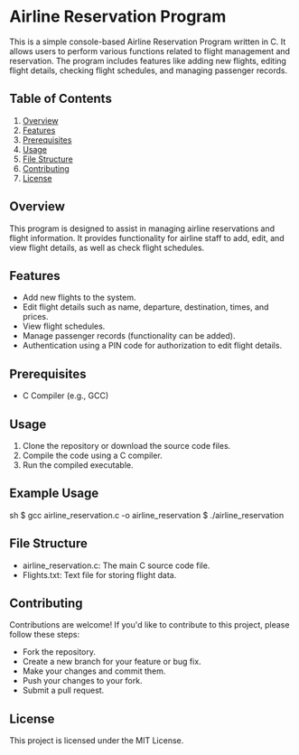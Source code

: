 # Airline Reservation Program

This is a simple console-based Airline Reservation Program written in C. It allows users to perform various functions related to flight management and reservation. The program includes features like adding new flights, editing flight details, checking flight schedules, and managing passenger records.

## Table of Contents

1. [Overview](#overview)
2. [Features](#features)
3. [Prerequisites](#prerequisites)
4. [Usage](#usage)
5. [File Structure](#file-structure)
6. [Contributing](#contributing)
7. [License](#license)

## Overview

This program is designed to assist in managing airline reservations and flight information. It provides functionality for airline staff to add, edit, and view flight details, as well as check flight schedules.

## Features

- Add new flights to the system.
- Edit flight details such as name, departure, destination, times, and prices.
- View flight schedules.
- Manage passenger records (functionality can be added).
- Authentication using a PIN code for authorization to edit flight details.

## Prerequisites

- C Compiler (e.g., GCC)

## Usage

1. Clone the repository or download the source code files.
2. Compile the code using a C compiler.
3. Run the compiled executable.

## Example Usage

sh
$ gcc airline_reservation.c -o airline_reservation
$ ./airline_reservation

## File Structure

- airline_reservation.c: The main C source code file.
- Flights.txt: Text file for storing flight data.

## Contributing

Contributions are welcome! If you'd like to contribute to this project, please follow these steps:

- Fork the repository.
- Create a new branch for your feature or bug fix.
- Make your changes and commit them.
- Push your changes to your fork.
- Submit a pull request.

## License
This project is licensed under the MIT License.
